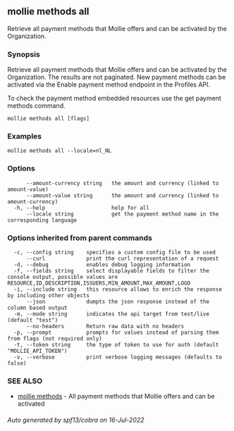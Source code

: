 ## mollie methods all

Retrieve all payment methods that Mollie offers and can be activated by the Organization.

### Synopsis

Retrieve all payment methods that Mollie offers and can be activated by the Organization.
The results are not paginated. New payment methods can be activated via the Enable payment method
endpoint in the Profiles API.

To check the payment method embedded resources use the get payment methods command.

```
mollie methods all [flags]
```

### Examples

```
mollie methods all --locale=nl_NL
```

### Options

```
      --amount-currency string   the amount and currency (linked to amount-value)
      --amount-value string      the amount and currency (linked to amount-currency)
  -h, --help                     help for all
      --locale string            get the payment method name in the corresponding language
```

### Options inherited from parent commands

```
  -c, --config string    specifies a custom config file to be used
      --curl             print the curl representation of a request
  -d, --debug            enables debug logging information
  -f, --fields string    select displayable fields to filter the console output, possible values are RESOURCE,ID,DESCRIPTION,ISSUERS,MIN_AMOUNT,MAX_AMOUNT,LOGO
  -i, --include string   this resource allows to enrich the response by including other objects
      --json             dumpts the json response instead of the column based output
  -m, --mode string      indicates the api target from test/live (default "test")
      --no-headers       Return raw data with no headers
  -p, --prompt           prompts for values instead of parsing them from flags (not required only)
  -t, --token string     the type of token to use for auth (default "MOLLIE_API_TOKEN")
  -v, --verbose          print verbose logging messages (defaults to false)
```

### SEE ALSO

* [mollie methods](mollie_methods.md)	 - All payment methods that Mollie offers and can be activated

###### Auto generated by spf13/cobra on 16-Jul-2022
